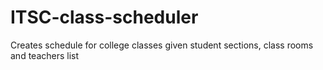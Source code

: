 # ITSC-class-scheduler
Creates schedule for college classes given student sections, class rooms and teachers list
